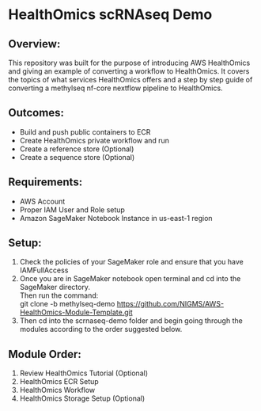 # HealthOmics scRNAseq Demo

## Overview:
This repository was built for the purpose of introducing AWS HealthOmics and giving an example of converting a workflow to HealthOmics. It covers the topics of what services HealthOmics offers and a step by step guide of converting a methylseq nf-core nextflow pipeline to HealthOmics. 

## Outcomes:
* Build and push public containers to ECR
* Create HealthOmics private workflow and run
* Create a reference store (Optional)
* Create a sequence store (Optional)

## Requirements:
* AWS Account
* Proper IAM User and Role setup
* Amazon SageMaker Notebook Instance in us-east-1 region

## Setup:
1. Check the policies of your SageMaker role and ensure that you have IAMFullAccess
2. Once you are in SageMaker notebook open terminal and cd into the SageMaker directory.<br> 
Then run the command: <br> git clone -b methylseq-demo https://github.com/NIGMS/AWS-HealthOmics-Module-Template.git
3. Then cd into the scrnaseq-demo folder and begin going through the modules according to the order suggested below.

## Module Order:
1. Review HealthOmics Tutorial (Optional)
2. HealthOmics ECR Setup
3. HealthOmics Workflow
4. HealthOmics Storage Setup (Optional)

